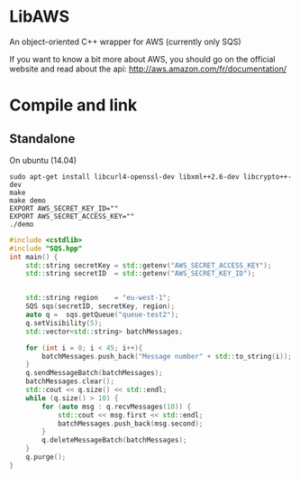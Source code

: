LibAWS
=======

An object-oriented C++ wrapper for AWS (currently only SQS)

If you want to know a bit more about AWS, you should go on the official website and read about the api: http://aws.amazon.com/fr/documentation/

Compile and link
================

Standalone
----------
On ubuntu (14.04)
```
sudo apt-get install libcurl4-openssl-dev libxml++2.6-dev libcrypto++-dev
make
make demo
EXPORT AWS_SECRET_KEY_ID=""
EXPORT AWS_SECRET_ACCESS_KEY=""
./demo
```

`````c++
#include <cstdlib>
#include "SQS.hpp"
int main() {
    std::string secretKey = std::getenv("AWS_SECRET_ACCESS_KEY");
    std::string secretID  = std::getenv("AWS_SECRET_KEY_ID");


    std::string region    = "eu-west-1";
    SQS sqs(secretID, secretKey, region);
    auto q =  sqs.getQueue("queue-test2");
    q.setVisibility(5);
    std::vector<std::string> batchMessages;

    for (int i = 0; i < 45; i++){
        batchMessages.push_back("Message number" + std::to_string(i));
    }
    q.sendMessageBatch(batchMessages);
    batchMessages.clear();
    std::cout << q.size() << std::endl;
    while (q.size() > 10) {
        for (auto msg : q.recvMessages(10)) {
            std::cout << msg.first << std::endl;
            batchMessages.push_back(msg.second);
        }
        q.deleteMessageBatch(batchMessages);
    }
    q.purge();
}
`````